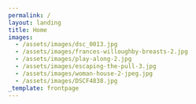 ```yaml
---
permalink: /
layout: landing
title: Home
images:
  - /assets/images/dsc_0013.jpg
  - /assets/images/frances-willoughby-breasts-2.jpg
  - /assets/images/play-along-2.jpg
  - /assets/images/escaping-the-pull-3.jpg
  - /assets/images/woman-house-2-jpeg.jpg
  - /assets/images/DSCF4838.jpg
_template: frontpage
---
```


